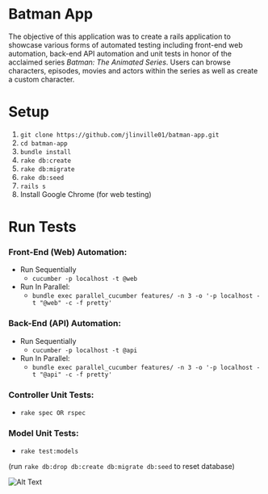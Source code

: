 # Batman App

The objective of this application was to create a rails application to showcase various forms of automated testing including front-end web automation, back-end API automation and unit tests in honor of the acclaimed series _Batman: The Animated Series_. Users can browse characters, episodes, movies and actors within the series as well as create a custom character.

# Setup

1. `git clone https://github.com/jlinville01/batman-app.git`
2. `cd batman-app`
3. `bundle install`
4. `rake db:create`
5. `rake db:migrate`
6. `rake db:seed`
7. `rails s`
8. Install Google Chrome (for web testing)

# Run Tests

### Front-End (Web) Automation:
- Run Sequentially
  - `cucumber -p localhost -t @web`
- Run In Parallel:
  - `bundle exec parallel_cucumber features/ -n 3 -o '-p localhost -t "@web" -c -f pretty'`
  
### Back-End (API) Automation:
- Run Sequentially
  - `cucumber -p localhost -t @api`
- Run In Parallel:
  - `bundle exec parallel_cucumber features/ -n 3 -o '-p localhost -t "@api" -c -f pretty'`

### Controller Unit Tests:
- `rake spec OR rspec`

### Model Unit Tests:
- `rake test:models`

(run `rake db:drop db:create db:migrate db:seed` to reset database)

![Alt Text](https://media.giphy.com/media/5DQdk5oZzNgGc/giphy.gif)
